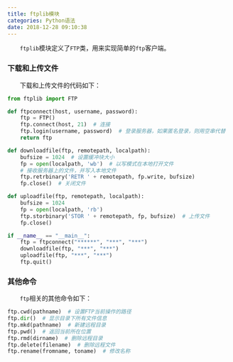 ```yaml
---
title: ftplib模块
categories: Python语法
date: 2018-12-28 09:10:38
---
```

&emsp;&emsp;`ftplib`模块定义了`FTP`类，用来实现简单的`ftp`客户端。<!--more-->

### 下载和上传文件

&emsp;&emsp;下载和上传文件的代码如下：

``` python
from ftplib import FTP

def ftpconnect(host, username, password):
    ftp = FTP()
    ftp.connect(host, 21)  # 连接
    ftp.login(username, password)  # 登录服务器，如果匿名登录，则用空串代替
    return ftp

def downloadfile(ftp, remotepath, localpath):
    bufsize = 1024  # 设置缓冲块大小
    fp = open(localpath, 'wb')  # 以写模式在本地打开文件
    # 接收服务器上的文件，并写入本地文件
    ftp.retrbinary('RETR ' + remotepath, fp.write, bufsize)
    fp.close()  # 关闭文件

def uploadfile(ftp, remotepath, localpath):
    bufsize = 1024
    fp = open(localpath, 'rb')
    ftp.storbinary('STOR ' + remotepath, fp, bufsize)  # 上传文件
    fp.close()

if __name__ == "__main__":
    ftp = ftpconnect("******", "***", "***")
    downloadfile(ftp, "***", "***")
    uploadfile(ftp, "***", "***")
    ftp.quit()
```

### 其他命令

&emsp;&emsp;`ftp`相关的其他命令如下：

``` python
ftp.cwd(pathname)  # 设置FTP当前操作的路径
ftp.dir()  # 显示目录下所有文件信息
ftp.mkd(pathname)  # 新建远程目录
ftp.pwd()  # 返回当前所在位置
ftp.rmd(dirname)  # 删除远程目录
ftp.delete(filename)  # 删除远程文件
ftp.rename(fromname, toname)  # 修改名称
```